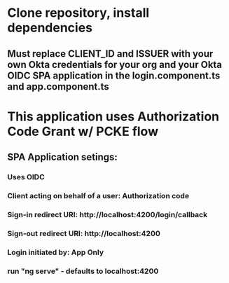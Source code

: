 # Clone repository, install dependencies

## Must replace CLIENT_ID and ISSUER with your own Okta credentials for your org and your Okta OIDC SPA application in the login.component.ts and app.component.ts
#
# This application uses Authorization Code Grant w/ PCKE flow

## SPA Application setings:
### Uses OIDC 
### Client acting on behalf of a user: Authorization code
### Sign-in redirect URI: http://localhost:4200/login/callback
### Sign-out redirect URI: http://localhost:4200
### Login initiated by: App Only

### run "ng serve" - defaults to localhost:4200